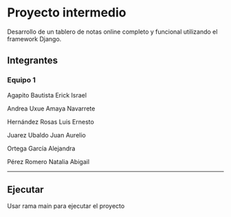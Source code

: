 <h1>Proyecto intermedio</h1>
<p>Desarrollo de un tablero de notas
online completo y funcional utilizando el framework Django.</p>
<h2>Integrantes</h2>
<h3>Equipo 1</h3>
<p> Agapito Bautista Erick Israel  </p>
<p> Andrea Uxue Amaya Navarrete </p>
<p> Hernández Rosas Luis Ernesto </p>
<p> Juarez Ubaldo Juan Aurelio </p>
<p>Ortega García Alejandra </p>
<p> Pérez Romero Natalia Abigail </p>
<hr>
<h2>Ejecutar</h2>
<p>Usar rama main para ejecutar el proyecto</p>
